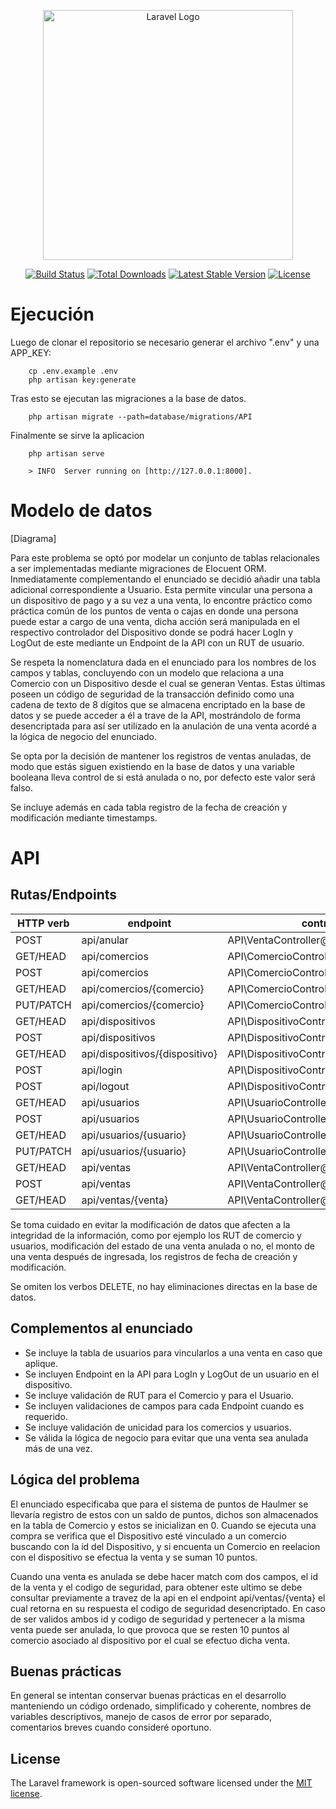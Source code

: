 <p align="center"><a href="https://laravel.com" target="_blank"><img src="https://raw.githubusercontent.com/laravel/art/master/logo-lockup/5%20SVG/2%20CMYK/1%20Full%20Color/laravel-logolockup-cmyk-red.svg" width="400" alt="Laravel Logo"></a></p>

<p align="center">
<a href="https://github.com/laravel/framework/actions"><img src="https://github.com/laravel/framework/workflows/tests/badge.svg" alt="Build Status"></a>
<a href="https://packagist.org/packages/laravel/framework"><img src="https://img.shields.io/packagist/dt/laravel/framework" alt="Total Downloads"></a>
<a href="https://packagist.org/packages/laravel/framework"><img src="https://img.shields.io/packagist/v/laravel/framework" alt="Latest Stable Version"></a>
<a href="https://packagist.org/packages/laravel/framework"><img src="https://img.shields.io/packagist/l/laravel/framework" alt="License"></a>
</p>


# Ejecución
Luego de clonar el repositorio se necesario generar el archivo ".env" y una APP_KEY:

        cp .env.example .env
        php artisan key:generate
        
Tras esto se ejecutan las migraciones a la base de datos.
        
        php artisan migrate --path=database/migrations/API

Finalmente se sirve la aplicacion

        php artisan serve
        
        > INFO  Server running on [http://127.0.0.1:8000].
        
# Modelo de datos

[Diagrama]

Para este problema se optó por modelar un conjunto de tablas relacionales a ser implementadas mediante migraciones de Elocuent ORM. Inmediatamente complementando el enunciado se decidió añadir una tabla adicional correspondiente a Usuario. Esta permite vincular una persona a un dispositivo de pago y a su vez a una venta, lo encontre práctico como práctica común de los puntos de venta o cajas en donde una persona puede estar a cargo de una venta, dicha acción será manipulada en el respectivo controlador del Dispositivo donde se podrá hacer LogIn y LogOut de este mediante un Endpoint de la API con un RUT de usuario.

Se respeta la nomenclatura dada en el enunciado para los nombres de los campos y tablas, concluyendo con un modelo que relaciona a una Comercio con un Dispositivo desde el cual se generan Ventas. Estas últimas poseen un código de seguridad de la transacción definido como una cadena de texto de 8 dígitos que se almacena encriptado en la base de datos y se puede acceder a él a trave de la API, mostrándolo de forma desencriptada para así ser utilizado en la anulación de una venta acordé a la lógica de negocio del enunciado.

Se opta por la decisión de mantener los registros de ventas anuladas, de modo que estás siguen existiendo en la base de datos y una variable booleana lleva control de si está anulada o no, por defecto este valor será falso.

Se incluye además en cada tabla registro de la fecha de creación y modificación mediante timestamps.

# API

## Rutas/Endpoints

| HTTP verb         | endpoint    | controller    | 
|-------------------|-------------|---------------|
| POST   | api/anular    | API\VentaController@anular            | 
|GET/HEAD|         api/comercios | API\ComercioController@index |
  |POST            |api/comercios |API\ComercioController@store|
 | GET/HEAD        |api/comercios/{comercio} | API\ComercioController@show|
  |PUT/PATCH       |api/comercios/{comercio} |API\ComercioController@update|
 | GET/HEAD       | api/dispositivos |API\DispositivoController@index|
  |POST           | api/dispositivos |API\DispositivoController@store|
  |GET/HEAD       | api/dispositivos/{dispositivo} |API\DispositivoController@show|
 | POST            |api/login | API\DispositivoController@logInUsuario|
  |POST            |api/logout |API\DispositivoController@logOutUsuario|
  |GET/HEAD        |api/usuarios |API\UsuarioController@index|
  |POST           | api/usuarios |API\UsuarioController@store|
  |GET/HEAD        |api/usuarios/{usuario} | API\UsuarioController@show|
  |PUT/PATCH       |api/usuarios/{usuario} |API\UsuarioController@update|
  |GET/HEAD        |api/ventas | API\VentaController@index|
  |POST           | api/ventas |API\VentaController@store|
  |GET/HEAD       | api/ventas/{venta} |API\VentaController@show|


Se toma cuidado en evitar la modificación de datos que afecten a la integridad de la información, como por ejemplo los RUT de comercio y usuarios, modificación del estado de una venta anulada o no, el monto de una venta después de ingresada, los registros de fecha de creación y modificación.

Se omiten los verbos DELETE, no hay eliminaciones directas en la base de datos.

## Complementos al enunciado

- Se incluye la tabla de usuarios para vincularlos a una venta en caso que aplique.
- Se incluyen Endpoint en la API para LogIn y LogOut de un usuario en el dispositivo.
- Se incluye validación de RUT para el Comercio y para el Usuario.
- Se incluyen validaciones de campos para cada Endpoint cuando es requerido.
- Se incluye validación de unicidad para los comercios y usuarios.
- Se válida la lógica de negocio para evitar que una venta sea anulada más de una vez.

## Lógica del problema

El enunciado especificaba que para el sistema de puntos de Haulmer se llevaría registro de estos con un saldo de puntos, dichos son almacenados en la tabla de Comercio y estos se inicializan en 0. Cuando se ejecuta una compra se verifica que el Dispositivo esté vinculado a un comercio buscando con la id del Dispositivo, y si encuenta un Comercio en reelacion con el dispositivo se efectua la venta y se suman 10 puntos.

Cuando una venta es anulada se debe hacer match com dos campos, el id de la venta y el codigo de seguridad, para obtener este ultimo se debe consultar previamente a travez de la api en el endpoint api/ventas/{venta} el cual retorna en su respuesta el codigo de seguridad desencriptado. En caso de ser validos ambos id y codigo de seguridad y pertenecer a la misma venta puede ser anulada, lo que provoca que se resten 10 puntos al comercio asociado al dispositivo por el cual se efectuo dicha venta.

## Buenas prácticas

En general se intentan conservar buenas prácticas en el desarrollo manteniendo un código ordenado, simplificado y coherente, nombres de variables descriptivos, manejo de casos de error por separado, comentarios breves cuando consideré oportuno.

## License

The Laravel framework is open-sourced software licensed under the [MIT license](https://opensource.org/licenses/MIT).
